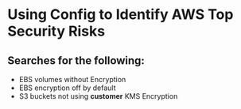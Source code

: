 # Using Config to Identify AWS Top Security Risks

## Searches for the following:
- EBS volumes without Encryption
- EBS encryption off by default
- S3 buckets not using **customer** KMS Encryption
